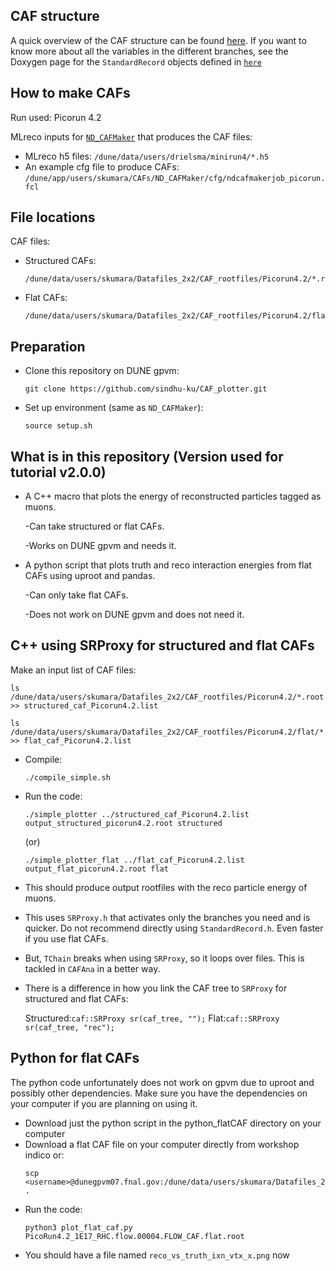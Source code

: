 ## CAF structure

A quick overview of the CAF structure can be found [here](https://drive.google.com/file/d/1-jdDoc89lTVQGPX4RDChJjJKRoMrtY84/view?usp=sharing).
If you want to know more about all the variables in the different branches, see the Doxygen page for the `StandardRecord` objects defined in [`here`](https://dune.github.io/duneanaobj/classcaf_1_1StandardRecord.html)

## How to make CAFs

Run used: Picorun 4.2

MLreco inputs for [`ND_CAFMaker`](https://github.com/DUNE/ND_CAFMaker) that produces the CAF files:

* MLreco h5 files: `/dune/data/users/drielsma/minirun4/*.h5`
* An example cfg file to produce CAFs: `/dune/app/users/skumara/CAFs/ND_CAFMaker/cfg/ndcafmakerjob_picorun.fcl`

## File locations

CAF files:

* Structured CAFs:
   ```
  /dune/data/users/skumara/Datafiles_2x2/CAF_rootfiles/Picorun4.2/*.root
  ```
* Flat CAFs:
  ```
  /dune/data/users/skumara/Datafiles_2x2/CAF_rootfiles/Picorun4.2/flat/*.root
  ```

## Preparation

* Clone this repository on DUNE gpvm:
  ```
  git clone https://github.com/sindhu-ku/CAF_plotter.git
  ```
* Set up environment (same as `ND_CAFMaker`):
  ```
  source setup.sh
  ```

## What is in this repository (Version used for tutorial v2.0.0)


* A C++ macro that plots the energy of reconstructed particles tagged as muons.

  -Can take structured or flat CAFs.

  -Works on DUNE gpvm and needs it.
  
* A python script that plots truth and reco interaction energies from flat CAFs using uproot and pandas.

  -Can only take flat CAFs.

  -Does not work on DUNE gpvm and does not need it.

## C++ using SRProxy for structured and flat CAFs

Make an input list of CAF files:
```
ls /dune/data/users/skumara/Datafiles_2x2/CAF_rootfiles/Picorun4.2/*.root >> structured_caf_Picorun4.2.list
```
```
ls /dune/data/users/skumara/Datafiles_2x2/CAF_rootfiles/Picorun4.2/flat/*.root >> flat_caf_Picorun4.2.list
```

* Compile:
  ```
  ./compile_simple.sh
  ```
* Run the code:
  ```
  ./simple_plotter ../structured_caf_Picorun4.2.list output_structured_picorun4.2.root structured
  ```
  (or)
  ```
  ./simple_plotter_flat ../flat_caf_Picorun4.2.list output_flat_picorun4.2.root flat
  ```

* This should produce output rootfiles with the reco particle energy of muons.
* This uses `SRProxy.h` that activates only the branches you need and is quicker. Do not recommend directly using `StandardRecord.h`. Even faster if you use flat CAFs.
* But, `TChain` breaks when using `SRProxy`, so it loops over files. This is tackled in `CAFAna` in a better way.
* There is a difference in how you link the CAF tree to `SRProxy` for structured and flat CAFs:

  Structured:`caf::SRProxy sr(caf_tree, "");` Flat:`caf::SRProxy sr(caf_tree, "rec");`
  
## Python for flat CAFs

The python code unfortunately does not work on gpvm due to uproot and possibly other dependencies. Make sure you have the dependencies on your computer if you are planning on using it.

* Download just the python script in the python_flatCAF directory on your computer
* Download a flat CAF file on your computer directly from workshop indico or:
  ```
  scp <username>@dunegpvm07.fnal.gov:/dune/data/users/skumara/Datafiles_2x2/CAF_rootfiles/Picorun4.2/flat/PicoRun4.2_1E17_RHC.flow.00004.FLOW_CAF.flat.root .
  ```
* Run the code:
  ```
  python3 plot_flat_caf.py PicoRun4.2_1E17_RHC.flow.00004.FLOW_CAF.flat.root
  ```
* You should have a file named `reco_vs_truth_ixn_vtx_x.png` now



